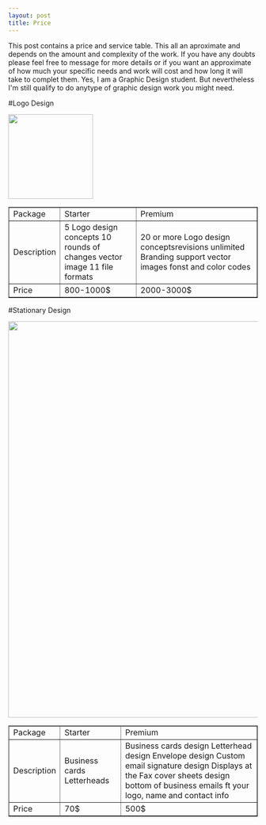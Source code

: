 ```yaml
---
layout: post
title: Price
---
```

 
This post contains a price and service table. This all an aproximate and depends on the amount and complexity of the work. If you have any doubts please feel free to message for more details or if you want an approximate of how much your specific needs and work will cost and how long it will take to complet them. Yes, I am a Graphic Design student. But nevertheless I'm still qualify to do anytype of graphic design work you might need. 








#Logo Design

<img src="https://farm8.staticflickr.com/7585/16742408170_ff08aaa6b0_b.jpg" height="171" widht="800">

<html>
<body>
<table width="200" border="1">
  <tbody>
    <tr>
      <td>Package</td>
      <td>Starter</td>
      <td>Premium</td>
    </tr>
    <tr>
      <td>Description</td>
      <td> 5 Logo design concepts 10 rounds of changes vector image 11 file formats
</td>
      <td>20 or more Logo design conceptsrevisions unlimited Branding support vector images fonst and color codes
 </td>
    </tr>
    <tr>
      <td>Price</td>
      <td>800-1000$</td>
      <td>2000-3000$</td>
    </tr>
  </tbody>
</table>


#Stationary Design

<img src="https://farm8.staticflickr.com/7607/16903929576_9aff8d07d6_c.jpg" height="800" widht="171">

<table width="200" border="1">
  <tbody>
    <tr>
      <td>Package</td>
      <td>Starter</td>
      <td>Premium</td>
    </tr>
    <tr>
      <td>Description</td>
      <td>Business cards Letterheads
</td>
      <td>Business cards design Letterhead design Envelope design Custom email signature design Displays at the Fax cover sheets design bottom of business emails ft your logo, name and contact info
 </td>
    </tr>
    <tr>
      <td>Price</td>
      <td>70$</td>
      <td>500$</td>
    </tr>
  </tbody>
</table>
</body>
</html>









